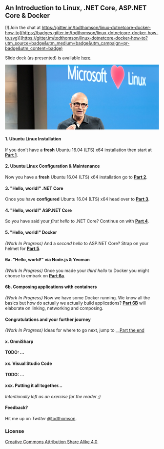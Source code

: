## An Introduction to Linux, .NET Core, ASP.NET Core & Docker

[![Join the chat at https://gitter.im/todthomson/linux-dotnetcore-docker-how-to](https://badges.gitter.im/todthomson/linux-dotnetcore-docker-how-to.svg)](https://gitter.im/todthomson/linux-dotnetcore-docker-how-to?utm_source=badge&utm_medium=badge&utm_campaign=pr-badge&utm_content=badge)

Slide deck (as presented) is available [here](https://speakerdeck.com/todthomson/an-introduction-to-linux-net-core-asp-dot-net-core-and-docker).

![1-nadella-loves-linux](README/1-nadella-loves-linux.jpg)

#### 1. Ubuntu Linux Installation

If you don't have a __fresh__ Ubuntu 16.04 (LTS) x64 installation then start at __[Part 1](Part1.md)__.

#### 2. Ubuntu Linux Configuration & Maintenance

Now you have a __fresh__ Ubuntu 16.04 (LTS) x64 installation go to __[Part 2](Part2.md)__.

#### 3. "Hello, world!" .NET Core

Once you have __configured__ Ubuntu 16.04 (LTS) x64 head over to __[Part 3](Part3.md)__.

#### 4. "Hello, world!" ASP.NET Core

So you have said your _first hello_ to .NET Core? Continue on with __[Part 4](Part4.md)__.

#### 5. "Hello, world!" Docker

_(Work In Progress)_  And a _second hello_ to ASP.NET Core? Strap on your helmet for __[Part 5](Part5.md)__.

#### 6a. "Hello, world!" via Node.js & Yeoman

_(Work In Progress)_ Once you made your _third hello_ to Docker you might choose to embark on __[Part 6a](Part6a.md)__.

#### 6b. Composing applications with containers

_(Work In Progress)_ Now we have some Docker running. We know all the basics but how do actually we actually build applications? __[Part 6B](Part6b.md)__ will elaborate on linking, networking and composing. 


#### Congratulations and your further journey
_(Work In Progress)_ Ideas for where to go next, jump to __[Part the end](Congratulations.md)


#### x. OmniSharp

__TODO: ...__

#### xx. Visual Studio Code

__TODO: ...__

#### xxx. Putting it all together...

_Intentionally left as an exercise for the reader ;)_

#### Feedback?

Hit me up on _Twitter_ [@todthomson](https://twitter.com/todthomson).

### License

[Creative Commons Attribution Share Alike 4.0](https://creativecommons.org/licenses/by-sa/4.0/).

